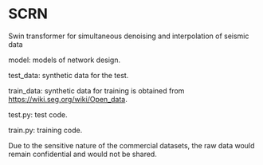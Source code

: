 # SCRN
Swin transformer for simultaneous denoising and interpolation of seismic data

model: models of network design.

test_data: synthetic data for the test.

train_data: synthetic data for training is obtained from https://wiki.seg.org/wiki/Open_data.

test.py:   test code.

train.py:  training code.

Due to the sensitive nature of the commercial datasets, the raw data would remain confidential and would not be shared.

